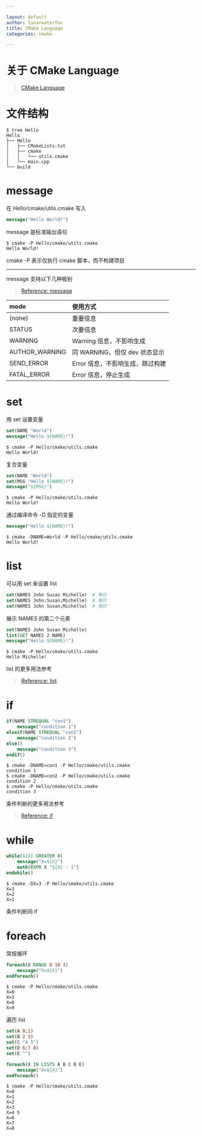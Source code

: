 ```yaml
---

layout: default
author: lunarwaterfox
title: CMake Language
categories: cmake

---
```


# 关于 CMake Language
> [CMake Language](https://cmake.org/cmake/help/latest/manual/cmake-language.7.html)


# 文件结构
```console
$ tree Hello
Hello
├── Hello
│   ├── CMakeLists.txt
│   ├── cmake
│   │   └── utils.cmake
│   └── main.cpp
└── build
```

# message

在 Hello/cmake/utils.cmake 写入

```cmake
message("Hello World!")
```

message 是标准输出语句

```console
$ cmake -P Hello/cmake/utils.cmake
Hello World!
```

cmake -P 表示仅执行 cmake 脚本，而不构建项目

---

message 支持以下几种极别
> [Reference: message](https://cmake.org/cmake/help/latest/command/message.html)

| mode | 使用方式 |
| :- | :- |
| (none) | 重要信息 |
| STATUS | 次要信息 |
| WARNING | Warning 信息，不影响生成 |
| AUTHOR_WARNING | 同 WARNING，但仅 dev 状态显示 |
| SEND_ERROR | Error 信息，不影响生成，跳过构建 |
| FATAL_ERROR | Error 信息，停止生成 |

# set

用 set 设置变量

```cmake
set(NAME "World")
message("Hello ${NAME}!")
```

```console
$ cmake -P Hello/cmake/utils.cmake
Hello World!
```

复合变量

```cmake
set(NAME "World")
set(MSG "Hello ${NAME}!")
message("${MSG}")
```

```console
$ cmake -P Hello/cmake/utils.cmake
Hello World!
```

通过编译命令 -D 指定的变量

```cmake
message("Hello ${NAME}!")
```

```console
$ cmake -DNAME=World -P Hello/cmake/utils.cmake
Hello World!
```

# list
可以用 set 来设置 list

```cmake
set(NAMES John Susan Michelle)  # 等价
set(NAMES John;Susan;Michelle)  # 等价
set(NAMES John Susan;Michelle)  # 等价
```

展示 NAMES 的第二个元素

```cmake
set(NAMES John Susan Michelle)
list(GET NAMES 2 NAME)
message("Hello ${NAME}!")
```

```console
$ cmake -P Hello/cmake/utils.cmake
Hello Michelle!
```

list 的更多用法参考
> [Reference: list](https://cmake.org/cmake/help/latest/command/list.html#sort)

# if

```cmake
if(NAME STREQUAL "con1")
    message("condition 1")
elseif(NAME STREQUAL "con2")
    message("condition 2")
else()
    message("condition 3")
endif()
```

```console
$ cmake -DNAME=con1 -P Hello/cmake/utils.cmake
condition 1
$ cmake -DNAME=con2 -P Hello/cmake/utils.cmake
condition 2
$ cmake -P Hello/cmake/utils.cmake
condition 3
```

条件判断的更多用法参考
> [Reference: if](https://cmake.org/cmake/help/latest/command/if.html)


# while

```cmake
while(${X} GREATER 0)
    message("X=${X}")
    math(EXPR X "${X} - 1")
endwhile()
```

```console
$ cmake -DX=3 -P Hello/cmake/utils.cmake
X=3
X=2
X=1
```

条件判断同 if

# foreach

常规循环

```cmake
foreach(X RANGE 0 10 3)
    message("X=${X}")
endforeach()
```

```console
$ cmake -P Hello/cmake/utils.cmake
X=0
X=3
X=6
X=9
```

遍历 list

```cmake
set(A 0;1)
set(B 2 3)
set(C "4 5")
set(D 6;7 8)
set(E "")

foreach(X IN LISTS A B C D E)
    message("X=${X}")
endforeach()
```

```console
$ cmake -P Hello/cmake/utils.cmake
X=0
X=1
X=2
X=3
X=4 5
X=6
X=7
X=8
```


